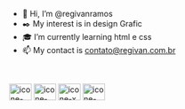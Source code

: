 - 👋 Hi, I’m @regivanramos
- ✒️ My interest is in design Grafic
- 🎓 I’m currently learning html e css
- 📫 My contact is contato@regivan.com.br
##
<div style="display: inline_block"><br>
 <img align="center" alt="icone-linkedin" height="30" width="40" tape="icon" src="https://drive.google.com/file/d/1RcOBCCY2HdYOTBNXH5mKjqE9h80ko9Xh/view?usp=drive_link">
 <img align="center" alt="icone-facebook" height="30" width="40" src="https://drive.google.com/file/d/1uEP-0w3RAJ0fmNUugkAuVlbgx_mg1RsP/view?usp=drive_link">
 <img align="center" alt="icone-x" height="30" width="40" src="https://drive.google.com/file/d/1JymG6RTYCqNWnuramDGdBWGXmP8Fkf32/view?usp=drive_link">
 <img align="center" alt="icone-instagram" height="30" width="40" src="https://drive.google.com/file/d/1JymG6RTYCqNWnuramDGdBWGXmP8Fkf32/view?usp=drive_link">
</div>
